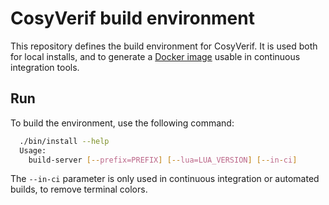 # CosyVerif build environment

This repository defines the build environment for CosyVerif.
It is used both for local installs, and to generate a
[Docker image](https://hub.docker.com/r/cosyverif/environment/)
usable in continuous integration tools.

## Run

To build the environment, use the following command:

```sh
  ./bin/install --help
  Usage:
    build-server [--prefix=PREFIX] [--lua=LUA_VERSION] [--in-ci]
```

The `--in-ci` parameter is only used in continuous integration or automated
builds, to remove terminal colors.
